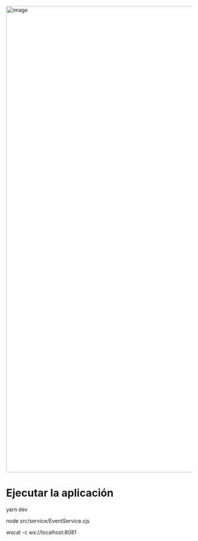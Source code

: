 <img width="1263" alt="image" src="https://user-images.githubusercontent.com/6551176/204001329-2be3eeb3-b243-4a04-a8fe-cb8c3c3f6dc5.png">

# Ejecutar la aplicación

yarn dev

node src/service/EventService.cjs

wscat -c ws://localhost:8081
